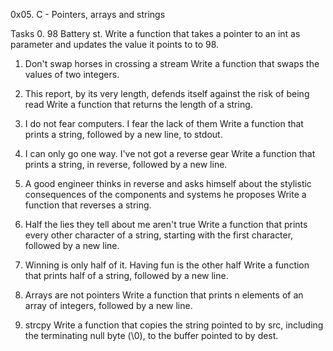 
0x05. C - Pointers, arrays and strings

Tasks
0. 98 Battery st.
Write a function that takes a pointer to an int as parameter and updates the value it points to to 98.

1. Don't swap horses in crossing a stream
Write a function that swaps the values of two integers.

2. This report, by its very length, defends itself against the risk of being read
Write a function that returns the length of a string.

3. I do not fear computers. I fear the lack of them
Write a function that prints a string, followed by a new line, to stdout.

4. I can only go one way. I've not got a reverse gear
Write a function that prints a string, in reverse, followed by a new line.
   
5. A good engineer thinks in reverse and asks himself about the stylistic consequences of the components and systems he proposes
Write a function that reverses a string.

6. Half the lies they tell about me aren't true
Write a function that prints every other character of a string, starting with the first character, followed by a new line.
   
7. Winning is only half of it. Having fun is the other half
Write a function that prints half of a string, followed by a new line.
   
8. Arrays are not pointers
Write a function that prints n elements of an array of integers, followed by a new line.
   
9. strcpy
Write a function that copies the string pointed to by src, including the terminating null byte (\0), to the buffer pointed to by dest.
